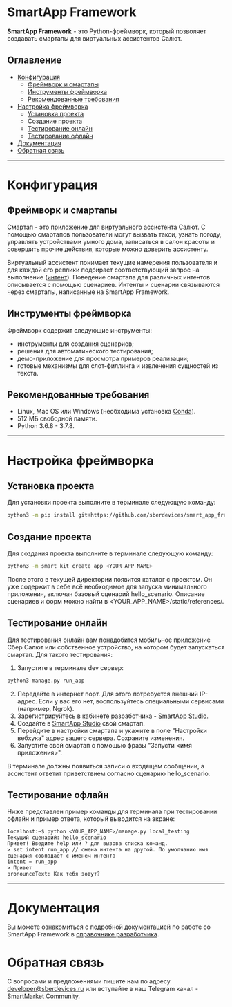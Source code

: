 # SmartApp Framework

**SmartApp Framework** - это Python-фреймворк, который позволяет создавать смартапы для виртуальных ассистентов Салют. 


## Оглавление
   * [Конфигурация](#Конфигурация)
     * [Фреймворк и смартапы](#Фреймворк)
     * [Инструменты фреймворка](#Инструменты)
     * [Рекомендованные требования](#Рекомендованные)
   * [Настройка фреймворка](#Настройка)
     * [Установка проекта](#Установка)
     * [Создание проекта](#Создание)
     * [Тестирование онлайн](#Тестирование) 
     * [Тестирование офлайн](#Тестирование)    
   * [Документация](#Документация)
   * [Обратная связь](#Обратная)

____

# Конфигурация

## Фреймворк и смартапы

Смартап - это приложение для виртуального ассистента Салют. С помощью смартапов пользователи могут вызвать такси, узнать погоду, управлять устройствами умного дома, записаться в салон красоты и совершить прочие действия, которые можно доверить ассистенту. 

Виртуальный ассистент понимает текущие намерения пользователя и для каждой его реплики подбирает соответствующий запрос на выполнение ([интент](https://developer.sberdevices.ru/docs/ru/platform_services/nlu_guidelines/intents_overview)). Поведение смартапа для различных интентов описывается с помощью сценариев. Интенты и сценарии связываются через смартапы, написанные на SmartApp Framework. 


## Инструменты фреймворка

Фреймворк содержит следующие инструменты:

* инструменты для создания сценариев;
* решения для автоматического тестирования;
* демо-приложение для просмотра примеров реализации; 
* готовые механизмы для слот-филлинга и извлечения сущностей из текста. 


## Рекомендованные требования

* Linux, Mac OS или Windows (необходима установка [Conda](https://docs.conda.io/en/latest/)).
* 512 МБ свободной памяти.
* Python 3.6.8 - 3.7.8.

____



# Настройка фреймворка


## Установка проекта

Для установки проекта выполните в терминале следующую команду:

```bash
python3 -m pip install git+https://github.com/sberdevices/smart_app_framework@main
```

## Создание проекта

Для создания проекта выполните в терминале следующую команду:
```bash
python3 -m smart_kit create_app <YOUR_APP_NAME>
```
После этого в текущей директории появится каталог с проектом. Он уже содержит в себе всё необходимое для запуска минимального приложения, включая базовый сценарий hello_scenario. Описание сценариев и форм можно найти в <YOUR_APP_NAME>/static/references/.


## Тестирование онлайн

Для тестирования онлайн вам понадобится мобильное приложение Сбер Салют или собственное устройство, на котором будет запускаться смартап. Для такого тестирования:

1. Запустите в терминале dev сервер:

```bash
python3 manage.py run_app
```

2. Передайте в интернет порт. Для этого потребуется внешний IP-адрес. Если у вас его нет, воспользуйтесь специальными сервисами (например, Ngrok).
3. Зарегистрируйтесь в кабинете разработчика - [SmartApp Studio](https://smartapp-studio.sberdevices.ru/login).
4. Создайте в [SmartApp Studio](https://smartapp-studio.sberdevices.ru/login) свой смартап. 
5. Перейдите в настройки смартапа и укажите в поле "Настройки вебхука" адрес вашего сервера. Сохраните изменения.
6. Запустите свой смартап с помощью фразы "Запусти <имя приложения>". 

В терминале должны появиться записи о входящем сообщении, а ассистент ответит приветствием согласно сценарию hello_scenario.


## Тестирование офлайн

Ниже представлен пример команды для терминала при тестировании офлайн и пример ответа, который выводится на экране: 
```console
localhost:~$ python <YOUR_APP_NAME>/manage.py local_testing
Текущий сценарий: hello_scenario
Привет! Введите help или ? для вызова списка команд.
> set intent run_app // смена интента на другой. По умолчанию имя сценария совпадает с именем интента
intent = run_app
> Привет
pronounceText: Как тебя зовут?
```


____



# Документация

Вы можете ознакомиться с подробной документацией по работе со SmartApp Framework в [справочнике разработчика](https://developer.sberdevices.ru/docs/ru/developer_tools/framework/overview.md).



# Обратная связь

C вопросами и предложениями пишите нам по адресу developer@sberdevices.ru или вступайте в 
наш Telegram канал - [SmartMarket Community](https://t.me/smartmarket_community). 
